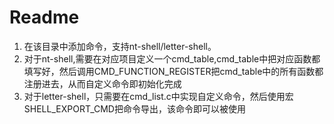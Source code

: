 # Readme
1. 在该目录中添加命令，支持nt-shell/letter-shell。
2. 对于nt-shell,需要在对应项目定义一个cmd_table,cmd_table中把对应函数都填写好，然后调用CMD_FUNCTION_REGISTER把cmd_table中的所有函数都注册进去，从而自定义命令即初始化完成
3. 对于letter-shell，只需要在cmd_list.c中实现自定义命令，然后使用宏SHELL_EXPORT_CMD把命令导出，该命令即可以被使用